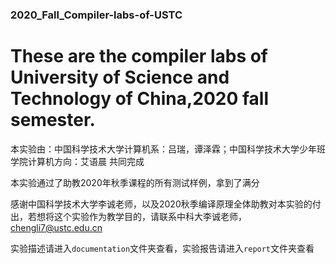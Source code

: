 ### 2020_Fall_Compiler-labs-of-USTC
# These are the compiler labs of University of Science and Technology of China,2020 fall semester.
本实验由：中国科学技术大学计算机系：吕瑞，谭泽霖；中国科学技术大学少年班学院计算机方向：艾语晨 共同完成

本实验通过了助教2020年秋季课程的所有测试样例，拿到了满分

感谢中国科学技术大学李诚老师，以及2020秋季编译原理全体助教对本实验的付出，若想将这个实验作为教学目的，请联系中科大李诚老师，chengli7@ustc.edu.cn

实验描述请进入`documentation`文件夹查看，实验报告请进入`report`文件夹查看
